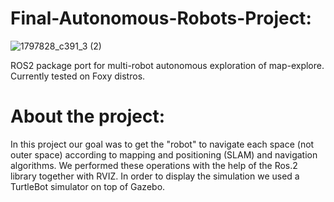 # Final-Autonomous-Robots-Project:
![1797828_c391_3 (2)](https://user-images.githubusercontent.com/73976733/179217829-a156c827-9a5e-4c01-ba22-5083452d9b08.jpg)

ROS2 package port for multi-robot autonomous exploration of map-explore. Currently tested on Foxy distros.
# About the project:
In this project our goal was to get the "robot" to navigate each space (not outer space) according to mapping and positioning (SLAM) and navigation algorithms.
We performed these operations with the help of the Ros.2 library together with RVIZ.
In order to display the simulation we used a TurtleBot simulator on top of Gazebo.



